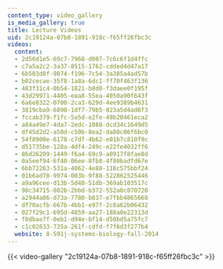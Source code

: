 ```yaml
---
content_type: video_gallery
is_media_gallery: true
title: Lecture Videos
uid: 2c19124a-07b8-1891-918c-f65ff26fbc3c
videos:
  content:
  - 2d56d1e5-69c7-7968-d007-7c6c6f1d4ffc
  - c7a5a2c2-3a37-8515-1762-cdded4d47a17
  - 6b503d8f-9074-f196-7c54-3a385a4ad57b
  - b02cecae-35f8-1a8a-6dc1-ff70f463f136
  - 483f31c4-0b54-1821-b8d0-f3daee0f195f
  - 43d29971-4405-eaa8-55ea-4050a90f643f
  - 6a6e8322-0700-2ca3-629d-4ee9389b4631
  - 3819cba9-6890-1df7-79b5-023a5d4ad6f3
  - fccab379-f1fc-5a5d-e2fe-49b20461eca2
  - a84a49e7-4da7-2edc-1088-dcd34c1649d5
  - df45d2d2-a58d-c50b-8ea2-da80c06f6bc0
  - 54f8900e-6178-c7df-4b62-e01b7c810f9c
  - d51735be-128a-4df4-249c-e22fe4032ff6
  - 86d26209-1449-f6a4-69c9-a0917f8fae8d
  - 0a5eef94-6f40-06ee-8fb8-4f80badfd67e
  - 6bb72263-531a-4062-4e88-118c575bbf24
  - 01b6ad78-9974-003b-9f88-522862525446
  - a9a96cee-d13b-5d40-51db-369ab103517c
  - 98c34715-802b-2bbd-b372-552a0c870720
  - a2944a86-d73a-7780-b037-e7fbb4865668
  - df70acfb-667b-4bb1-e97f-2c8a62b06432
  - 027f29c1-695d-4859-aa27-188a0e22313d
  - f0dbae7f-0eb1-d94e-bf14-d50bd5a75fc7
  - c1c02633-735a-261f-cdfd-f7f6d3f277b4
  website: 8-591j-systems-biology-fall-2014
---
```



{{< video-gallery "2c19124a-07b8-1891-918c-f65ff26fbc3c" >}}

